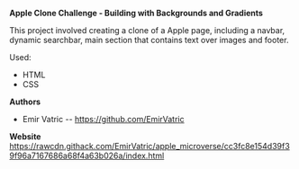 **Apple Clone Challenge - Building with Backgrounds and Gradients**

This project involved creating a clone of a Apple page, including a navbar, dynamic searchbar, main section that contains text over images and footer.

Used:

- HTML
- CSS

**Authors**
- Emir Vatric -- https://github.com/EmirVatric

**Website**
https://rawcdn.githack.com/EmirVatric/apple_microverse/cc3fc8e154d39f39f96a7167686a68f4a63b026a/index.html
